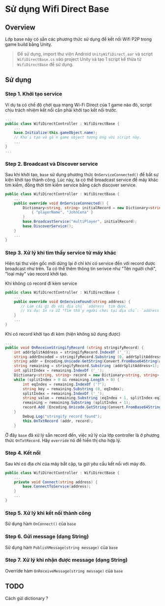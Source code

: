 # Sử dụng Wifi Direct Base

## Overview

Lớp base này có sẵn các phương thức sử dụng để kết nối Wifi P2P trong game build bằng Unity.
> Để sử dụng, import thư viện Android `UnityWifiDirect.aar` và script `WifiDirectBase.cs` vào project Unity và tạo 1 script kế thừa từ `WifiDirectBase` để sử dụng.

## Sử dụng

### Step 1. Khởi tạo service

Ví dụ ta có chế độ chơi qua mạng Wi-Fi Direct của 1 game nào đó, script chịu trách nhiệm kết nối cần phải khởi tạo kết nối trước.

```cs
...
public class WifiDirectController : WifiDirectBase {
    ...
    base.Initialize(this.gameObject.name);
    // Khởi tạo và gắn game object tương ứng với script này.
    ...
}
...
```

### Step 2. Broadcast và Discover service

Sau khi khởi tạo, `base` sử dụng phương thức `OnServiceConnected()` để bắt sự kiện khởi tạo thành công. Lúc này, ta có thể broadcast service để máy khác tìm kiếm, đồng thời tìm kiếm service bằng cách discover service.

```cs
public class WifiDirectController : WifiDirectBase {
    ...
    public override void OnServiceConnected() {
        Dictionary<string, string> initialRecord = new Dictionary<string, string> {
            { "playerName", "JohnCena" }
        }
        base.BroadcastService("multiPlayer", initialRecord);
        base.DiscoverService();
    }
    ...
}
```

### Step 3. Xử lý khi tìm thấy service từ máy khác

Hiện tại thư viện gốc mới dừng lại ở chỉ khi có service đến với record được broadcast như trên. Ta có thể thêm thông tin serivce như "Tên người chơi", "loại máy" vào record khởi tạo.

Khi không có record đi kèm service

```cs
public class WifiDirectController : WifiDirectBase {
    ...
    public override void OnServiceFound(string address) {
       // Làm cái gì đó với địa chỉ `address` tìm được.
       // Ví dụ: In ra UI "Tìm thấy người chơi tại địa chỉ: `address`"
    }
    ...
}
```

Khi có record khởi tạo đi kèm (hiện không sử dụng được)

```cs
...
public void OnReceiveStringifyRecord (string stringifyRecord) {
    int addrSplitAddress = stringifyRecord.IndexOf ('_');
    string addrEncoded = stringifyRecord.Substring (0, addrSplitAddress);
    string addr = Encoding.Unicode.GetString(Convert.FromBase64String(addrEncoded));
    string remaining = stringifyRecord.Substring (addrSplitAddress+1);
    int splitIndex = remaining.IndexOf ('_');
    Dictionary<string, string> record = new Dictionary<string, string> ();
    while (splitIndex > 0 && remaining.Length > 0) {
        int eqIndex = remaining.IndexOf ('?');
        string key = remaining.Substring (0, eqIndex);
        splitIndex = remaining.IndexOf ('_');
        string value = remaining.Substring (eqIndex + 1, splitIndex-eqIndex-1);
        remaining = remaining.Substring (splitIndex + 1);
        record.Add (Encoding.Unicode.GetString(Convert.FromBase64String(key)), Encoding.Unicode.GetString(Convert.FromBase64String(value)));
    }
        Debug.Log("stringify record found");
        this.OnTxtRecord (addr, record);
    }
```

Ở đây `base` đã xử lý sẵn record đến, việc xử lý của lớp controller là ở phương thức `OnTxtRecord`. Hãy `override` nó để hiển thị cho hợp lý.

### Step 4. Kết nối

Sau khi có địa chỉ của máy bắt cặp, ta gửi yêu cầu kết nối với máy đó.

```cs
public class WifiDirectController : WifiDirectBase {
    ...
    private void Connect(string address) {
        base.ConnectToService(address);
    }
    ...
}
```

### Step 5. Xử lý khi kết nối thành công

Sử dụng hàm `OnConnect()` của `base`

### Step 6. Gửi message (dạng String)

Sử dụng hàm `PublishMessage(string message)` của `base`

### Step 7. Xử lý khi nhận được message (dạng String)

Override hàm `OnReceiveMessage(string message)` của `base`

## TODO

Cách gửi dictionary ?
